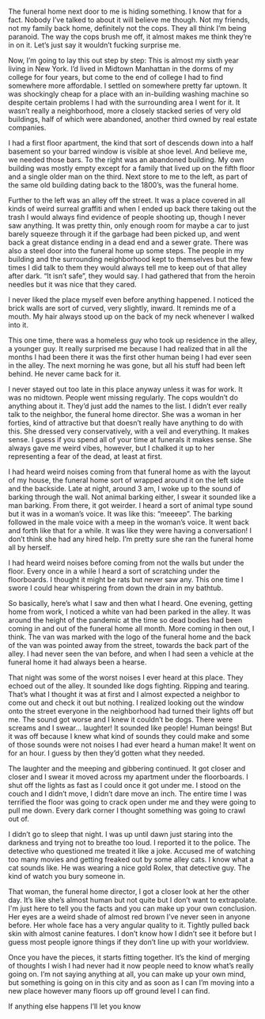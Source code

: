 The funeral home next door to me is hiding something. I know that for a fact. Nobody I’ve talked to about it will believe me though. Not my friends, not my family back home, definitely not the cops. They all think I’m being paranoid. The way the cops brush me off, it almost makes me think they’re in on it. Let’s just say it wouldn’t fucking surprise me. 

Now, I’m going to lay this out step by step: This is almost my sixth year living in New York. I’d lived in Midtown Manhattan in the dorms of my college for four years, but come to the end of college I had to find somewhere more affordable. I settled on somewhere pretty far uptown. It was shockingly cheap for a place with an in-building washing machine so despite certain problems I had with the surrounding area I went for it. It wasn’t really a neighborhood, more a closely stacked series of very old buildings, half of which were abandoned, another third owned by real estate companies. 

I had a first floor apartment, the kind that sort of descends down into a half basement so your barred window is visible at shoe level. And believe me, we needed those bars. To the right was an abandoned building. My own building was mostly empty except for a family that lived up on the fifth floor and a single older man on the third. Next store to me to the left, as part of the same old building dating back to the 1800’s, was the funeral home. 

Further to the left was an alley off the street. It was a place covered in all kinds of weird surreal graffiti and when I ended up back there taking out the trash I would always find evidence of people shooting up, though I never saw anything. It was pretty thin, only enough room for maybe a car to just barely squeeze through it if the garbage had been picked up, and went back a great distance ending in a dead end and a sewer grate. There was also a steel door into the funeral home up some steps. The people in my building and the surrounding neighborhood kept to themselves but the few times I did talk to them they would always tell me to keep out of that alley after dark. “It isn’t safe”, they would say. I had gathered that from the heroin needles but it was nice that they cared. 

I never liked the place myself even before anything happened. I noticed the brick walls are sort of curved, very slightly, inward. It reminds me of a mouth. My hair always stood up on the back of my neck whenever I walked into it. 

This one time, there was a homeless guy who took up residence in the alley, a younger guy. It really surprised me because I had realized that in all the months I had been there it was the first other human being I had ever seen in the alley. The next morning he was gone, but all his stuff had been left behind. He never came back for it. 

I never stayed out too late in this place anyway unless it was for work. It was no midtown. People went missing regularly. The cops wouldn’t do anything about it. They’d just add the names to the list. I didn’t ever really talk to the neighbor, the funeral home director. She was a woman in her forties, kind of attractive but that doesn’t really have anything to do with this. She dressed very conservatively, with a veil and everything. It makes sense. I guess if you spend all of your time at funerals it makes sense. She always gave me weird vibes, however, but I chalked it up to her representing a fear of the dead, at least at first. 

I had heard weird noises coming from that funeral home as with the layout of my house, the funeral home sort of wrapped around it on the left side and the backside. Late at night, around 3 am, I woke up to the sound of barking through the wall. Not animal barking either, I swear it sounded like a man barking. From there, it got weirder. I heard a sort of animal type sound but it was in a woman’s voice. It was like this:  “meeeep”. The barking followed in the male voice with a meep in the woman’s voice. It went back and forth like that for a while. It was like they were having a conversation! I don’t think she had any hired help. I’m pretty sure she ran the funeral home all by herself. 

 I had heard weird noises before coming from not the walls but under the floor. Every once in a while I heard a sort of scratching under the floorboards. I thought it might be rats but never saw any. This one time I swore I could hear whispering from down the drain in my bathtub. 

So basically, here’s what I saw and then what I heard. One evening, getting home from work, I noticed a white van had been parked in the alley. It was around the height of the pandemic at the time so dead bodies had been coming in and out of the funeral home all month. More coming in then out, I think. The van was marked with the logo of the funeral home and the back of the van was pointed away from the street, towards the back part of the alley. I had never seen the van before, and when I had seen a vehicle at the funeral home it had always been a hearse.

That night was some of the worst noises I ever heard at this place. They echoed out of the alley. It sounded like dogs fighting. Ripping and tearing. That’s what I thought it was at first  and I almost expected a neighbor to come out and check it out but nothing. I realized looking out the window onto the street everyone in the neighborhood had turned their lights off but me. The sound got worse and I knew it couldn’t be dogs. There were screams and I swear… laughter! It sounded like people! Human beings! But it was off because I knew what kind of sounds they could make and some of those sounds were not noises I had ever heard a human make! It went on for an hour. I guess by then they’d gotten what they needed. 

The laughter and the meeping and gibbering continued. It got closer and closer and I swear it moved across my apartment under the floorboards. I shut off the lights as fast as I could once it got under me. I stood on the couch and I didn’t move, I didn’t dare move an inch. The entire time I was terrified the floor was going to crack open under me and they were going to pull me down. Every dark corner I thought something was going to crawl out of. 

I didn’t go to sleep that night. I was up until dawn just staring into the darkness and trying not to breathe too loud. I reported it to the police. The detective who questioned me treated it like a joke. Accused me of watching too many movies and getting freaked out by some alley cats. I know what a cat sounds like. He was wearing a nice gold Rolex, that detective guy. The kind of watch you bury someone in. 

That woman, the funeral home director, I got a closer look at her the other day. It’s like she’s almost human but not quite but I don’t want to extrapolate. I'm just here to tell you the facts and you can make up your own conclusion. Her eyes are a weird shade of almost red brown I’ve never seen in anyone before. Her whole face has a very angular quality to it. Tightly pulled back skin with almost canine features. I don’t know how I didn’t see it before but I guess most people ignore things if they don’t line up with your worldview. 

Once you have the pieces, it starts fitting together. It’s the kind of merging of thoughts I wish I had never had it now people need to know what’s really going on. I’m not saying anything at all, you can make up your own mind, but something is going on in this city and as soon as I can I’m moving into a new place however many floors up off ground level I can find. 

If anything else happens I’ll let you know